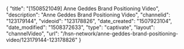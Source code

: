 {
    "title": "[1508521049] Anne Geddes Brand Positioning Video",
    "description": "Anne Geddes Brand Positioning Video",
    "channelid": "123179144",
    "videoid": "123178826",
    "date_created": "1507923104",
    "date_modified": "1508372633",
    "type": "captivate",
    "layout": "channelVideo",
    "url": "\/hsn-network\/anne-geddes-brand-positioning-video\/123179144-123178826"
}